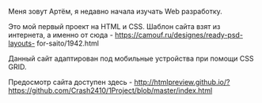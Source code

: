    Меня зовут Артём, я недавно начала изучать Web разработку. 
   
   Это мой первый проект на HTML и CSS. Шаблон сайта взят из интернета, а именно от сюда - https://camouf.ru/designes/ready-psd-layouts-  for-saito/1942.html
   
   Данный сайт адаптирован под мобильные устройства при помощи CSS GRID. 
   
   Предосмотр сайта доступен здесь - http://htmlpreview.github.io/?https://github.com/Crash2410/1Project/blob/master/index.html
